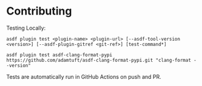 # Contributing

Testing Locally:

```shell
asdf plugin test <plugin-name> <plugin-url> [--asdf-tool-version <version>] [--asdf-plugin-gitref <git-ref>] [test-command*]

asdf plugin test asdf-clang-format-pypi https://github.com/adamtuft/asdf-clang-format-pypi.git "clang-format --version"
```

Tests are automatically run in GitHub Actions on push and PR.
